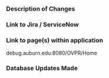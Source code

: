 ### Description of Changes

### Link to Jira / ServiceNow

### Link to page(s) within application
debug.auburn.edu:8080/OVPR/Home

### Database Updates Made
